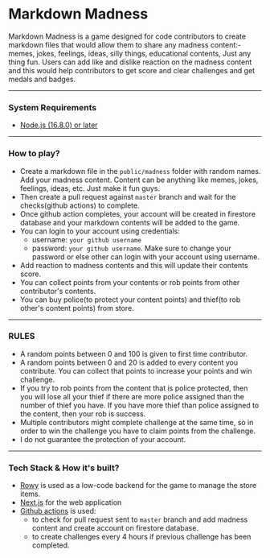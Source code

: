 # Markdown Madness

Markdown Madness is a game designed for code contributors to create markdown files that would allow them to share any madness content:- memes, jokes, feelings, ideas, silly things, educational contents, Just any thing fun. Users can add like and dislike reaction on the madness content and this would help contributors to get score and clear challenges and get medals and badges.

---

### System Requirements

- [Node.js (16.8.0) or later](https://nodejs.org/)

---

### How to play?

- Create a markdown file in the `public/madness` folder with random names. Add your madness content. Content can be anything like memes, jokes, feelings, ideas, etc. Just make it fun guys.
- Then create a pull request against `master` branch and wait for the checks(github actions) to complete.
- Once github action completes, your account will be created in firestore database and your markdown contents will be added to the game.
- You can login to your account using credentials:
  - username: `your github username`
  - password: `your github username`. Make sure to change your password or else other can login with your account using username.
- Add reaction to madness contents and this will update their contents score.
- You can collect points from your contents or rob points from other contributor's contents.
- You can buy police(to protect your content points) and thief(to rob other's content points) from store.

---

### RULES

- A random points between 0 and 100 is given to first time contributor.
- A random points between 0 and 20 is added to every content you contribute. You can collect that points to increase your points and win challenge.
- If you try to rob points from the content that is police protected, then you will lose all your thief if there are more police assigned than the number of thief you have. If you have more thief than police assigned to the content, then your rob is success.
- Multiple contributors might complete challenge at the same time, so in order to win the challenge you have to claim points from the challenge.
- I do not guarantee the protection of your account.

---

### Tech Stack & How it's built?

- [Rowy](https://www.rowy.io/) is used as a low-code backend for the game to manage the store items.
- [Next.js](https://nextjs.org/) for the web application
- [Github actions](https://github.com/features/actions) is used:
  - to check for pull request sent to `master` branch and add madness content and create account on firestore database.
  - to create challenges every 4 hours if previous challenge has been completed.

